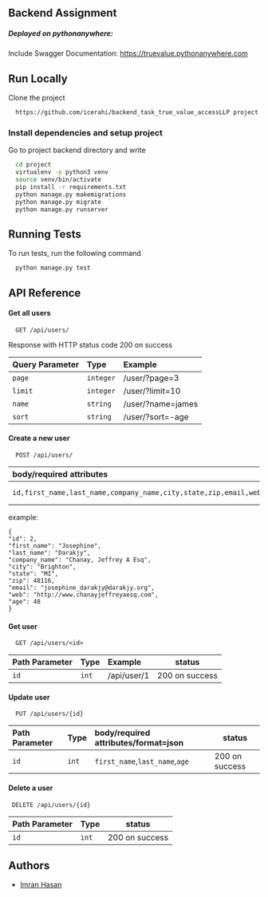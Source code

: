 ## Backend Assignment


##### **Deployed on pythonanywhere:**

Include Swagger Documentation:
 https://truevalue.pythonanywhere.com


## Run Locally

Clone the project

```bash
  https://github.com/icerahi/backend_task_true_value_accessLLP project
```


### Install dependencies and setup project

Go to project backend directory and write

```bash
  cd project
  virtualenv -p python3 venv 
  source venv/bin/activate
  pip install -r requirements.txt
  python manage.py makemigrations
  python manage.py migrate 
  python manage.py runserver
```

## Running Tests

To run tests, run the following command

```bash
  python manage.py test
```

  
## API Reference

#### Get all users

```http
  GET /api/users/
```
Response with HTTP status code 200 on success

| Query Parameter | Type     | Example                |
| :-------- | :------- | :------------------------- |
| `page` | `integer` | /user/?page=3 ||
| `limit` | `integer` | /user/?limit=10 | default is 5|
| `name` | `string` | /user/?name=james | |
| `sort` | `string` | /user/?sort=-age | |


#### Create a new user

```http
  POST /api/users/
```

| body/required attributes | format     |   status|              
| :-------- | :------- | ----|
| `id,first_name,last_name,company_name,city,state,zip,email,web,age`      | `json` | 201 on success| 

example:
``` 
{
"id": 2,
"first_name": "Josephine",
"last_name": "Darakjy",
"company_name": "Chanay, Jeffrey A Esq",
"city": "Brighton",
"state": "MI",
"zip": 48116,
"email": "josephine_darakjy@darakjy.org",
"web": "http://www.chanayjeffreyaesq.com",
"age": 48
} 
```

#### Get user

```http
  GET /api/users/<id>
```

| Path Parameter | Type     | Example                       |status|
| :-------- | :------- | :-------------------------------- |---|
| `id`      | `int` | /api/user/1  |200 on success|

#### Update user

```http
  PUT /api/users/{id}
```

| Path Parameter | Type     | body/required attributes/format=json | status |
| :-------- | :------- | :-------------------------------- |----|
| `id`      | `int` | `first_name`,`last_name`,`age` |200 on success|


#### Delete a user

```http
 DELETE /api/users/{id}
```

| Path Parameter | Type     | status|
| :-------- | :------- |  -----|
| `id`      | `int` | 200 on success |



## Authors

- [Imran Hasan ](https://linkedin.com/in/icerahi)

  